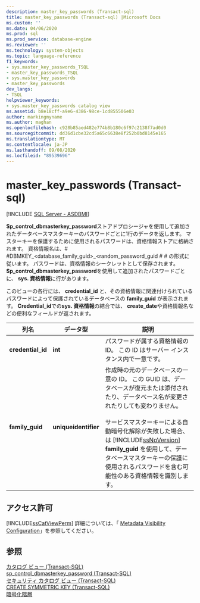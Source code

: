 ```yaml
---
description: master_key_passwords (Transact-sql)
title: master_key_passwords (Transact-sql) |Microsoft Docs
ms.custom: ''
ms.date: 04/06/2020
ms.prod: sql
ms.prod_service: database-engine
ms.reviewer: ''
ms.technology: system-objects
ms.topic: language-reference
f1_keywords:
- sys.master_key_passwords_TSQL
- master_key_passwords_TSQL
- sys.master_key_passwords
- master_key_passwords
dev_langs:
- TSQL
helpviewer_keywords:
- sys.master_key_passwords catalog view
ms.assetid: b8e18cff-a9e6-4386-98ce-1cd855506e03
author: markingmyname
ms.author: maghan
ms.openlocfilehash: c928b85aed482e774b8b180c6f97c2138f7ad0d0
ms.sourcegitcommit: dd36d1cbe32cd5a65c6638e8f252b0bd8145e165
ms.translationtype: MT
ms.contentlocale: ja-JP
ms.lasthandoff: 09/08/2020
ms.locfileid: "89539696"
---
```

# <a name="sysmaster_key_passwords-transact-sql"></a>master_key_passwords (Transact-sql)
[!INCLUDE [SQL Server - ASDBMI](../../includes/applies-to-version/sql-asdbmi.md)]

  **Sp_control_dbmasterkey_password**ストアドプロシージャを使用して追加されたデータベースマスターキーのパスワードごとに1行のデータを返します。 マスターキーを保護するために使用されるパスワードは、資格情報ストアに格納されます。 資格情報名は、# #DBMKEY_<database_family_guid>_<random_password_guid # # の形式に従います。 パスワードは、資格情報のシークレットとして保存されます。 **Sp_control_dbmasterkey_password**を使用して追加されたパスワードごとに、 **sys. 資格情報**に行があります。  
  
 このビューの各行には、 **credential_id** と、その資格情報に関連付けられているパスワードによって保護されているデータベースの **family_guid** が表示されます。 **Credential_id**での**sys. 資格情報**の結合では、 **create_date**や資格情報名などの便利なフィールドが返されます。  
  
|列名|データ型|説明|  
|-----------------|---------------|-----------------|  
|**credential_id**|**int**|パスワードが属する資格情報の ID。 この ID はサーバー インスタンス内で一意です。|  
|**family_guid**|**uniqueidentifier**|作成時の元のデータベースの一意の ID。 この GUID は、データベースが復元または添付されたり、データベース名が変更されたりしても変わりません。<br /><br /> サービスマスターキーによる自動暗号化解除が失敗した場合、は [!INCLUDE[ssNoVersion](../../includes/ssnoversion-md.md)] **family_guid** を使用して、データベースマスターキーの保護に使用されるパスワードを含む可能性のある資格情報を識別します。|  
  
## <a name="permissions"></a>アクセス許可  
 [!INCLUDE[ssCatViewPerm](../../includes/sscatviewperm-md.md)] 詳細については、「 [Metadata Visibility Configuration](../../relational-databases/security/metadata-visibility-configuration.md)」を参照してください。  
  
## <a name="see-also"></a>参照  
 [カタログ ビュー &#40;Transact-SQL&#41;](../../relational-databases/system-catalog-views/catalog-views-transact-sql.md)   
 [sp_control_dbmasterkey_password &#40;Transact-SQL&#41;](../../relational-databases/system-stored-procedures/sp-control-dbmasterkey-password-transact-sql.md)   
 [セキュリティ カタログ ビュー &#40;Transact-SQL&#41;](../../relational-databases/system-catalog-views/security-catalog-views-transact-sql.md)   
 [CREATE SYMMETRIC KEY &#40;Transact-SQL&#41;](../../t-sql/statements/create-symmetric-key-transact-sql.md)   
 [暗号化階層](../../relational-databases/security/encryption/encryption-hierarchy.md)  
  
  

